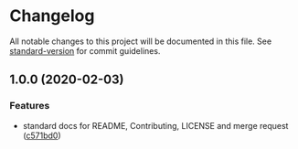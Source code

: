 # Changelog

All notable changes to this project will be documented in this file. See [standard-version](https://github.com/conventional-changelog/standard-version) for commit guidelines.

## 1.0.0 (2020-02-03)


### Features

* standard docs for README, Contributing, LICENSE and merge request ([c571bd0](https://gitlab.com/atixlabs/atix-docs-templates/commit/c571bd0cd9afbe95f71531cc3d1530dc08e91257))
